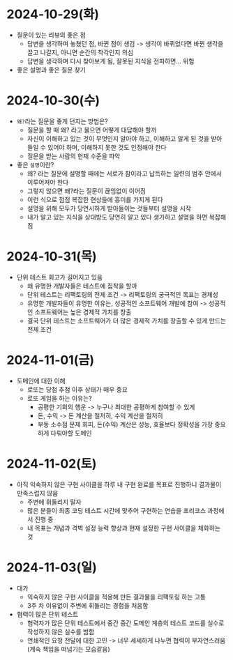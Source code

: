 

# 2024-10-29(화)

- 질문이 있는 리뷰의 좋은 점
  - 답변을 생각하며 놓쳤던 점, 바뀐 점이 생김 -> 생각이 바뀌었다면 바뀐 생각을 끌고 나갈지, 아니면 순간의 착각인지 의심
  - 답변을 생각하며 다시 찾아보게 됨, 잘못된 지식을 전파하면... 위험
- 좋은 설명과 좋은 질문 찾기

# 2024-10-30(수)

- `왜?`라는 질문을 좋게 던지는 방법은?
  - 질문을 할 때 왜? 라고 물으면 어떻게 대답해야 할까
  - 자신이 이해하고 있는 것이 무엇인지 알아야 하고, 이해하고 알게 된 것을 받아들일 수 있어야 하며, 이해하지 못한 것도 인정해야 한다
  - 질문을 받는 사람의 현재 수준을 파악
- 좋은 `설명`이란?
  - 왜? 라는 질문에 설명할 때에는 서로가 참이라고 납득하는 일련의 범주 안에서 이루어져야 한다
  - 그렇지 않으면 왜?라는 질문이 끊임없이 이어짐
  - 이런 식으로 점점 복잡한 현상들에 흥미를 가지게 된다
  - 설명을 위해 모두가 당연시하게 받아들이는 것들부터 설명을 시작
  - 내가 알고 있는 지식을 상대방도 당연히 알고 있다 생가하고 설명을 하면 복잡해짐

# 2024-10-31(목)

- 단위 테스트 회고가 길어지고 있음
  - 왜 유명한 개발자들은 테스트에 집착을 할까
  - 단위 테스트는 리팩토링의 전제 조건 -> 리팩토링의 궁극적인 목표는 경제성
  - 유명한 개발자들이 유명한 이유는, 성공적인 소프트웨어 개발에 참여 -> 성공적인 소프트웨어는 높은 경제적 가치를 창출
  - 결국 단위 테스트는 소프트웨어가 더 많은 경제적 가치를 창출할 수 있게 만드는 전제 조건

# 2024-11-01(금)

- 도메인에 대한 이해
  - 로또는 당첨 추첨 이후 상태가 매우 중요
  - 로또 게임을 하는 이유는?
    - 공평한 기회의 행운 -> 누구나 최대한 공평하게 참여할 수 있게
    - 돈, 수익 -> 돈 계산을 철저히, 수익 계산을 철저히
    - 부동 소수점 문제 회피, 돈(수익) 계산은 성능, 효율보다 정확성을 가장 중요하게 다뤄야할 도메인

# 2024-11-02(토)

- 아직 익숙하지 않은 구현 사이클을 하루 내 구현 완료를 목표로 진행하니 결과물이 만족스럽지 않음
  - 주변에 휘둘리지 말자
  - 많은 분들이  최종 코딩 테스트 시간에 맞추어 구현하는 연습을 프리코스 과정에서 진행 중
  - 내 목표는 개념과 격벽 설정 능력 향상과 현재 설정한 구현 사이클을 체화하는 것

# 2024-11-03(일)

- 대가
  - 익숙하지 않은 구현 사이클을 적용해 만든 결과물을 리팩토링 하는 고통
  - 3주 차 이유없이 주변에 휘둘리는 경험을 처음함
- 협력이 많은 단위 테스트
  - 협력자가 많은 단위 테스트에서 중간 중간 도메인 계층의 테스트 코드를 실수로 작성하지 않은 실수를 범함
  - 연쇄적인 요청 전달에 대한 고민 -> 너무 세세하게 나누면 협력이 부자연스러움(계속 책임을 떠넘기는 모습같음)



